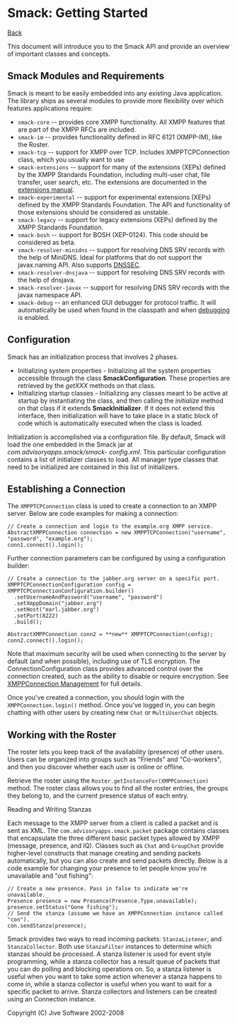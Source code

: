 Smack: Getting Started
======================

[Back](index.md)

This document will introduce you to the Smack API and provide an overview of
important classes and concepts.

Smack Modules and Requirements
-------------------------------

Smack is meant to be easily embedded into any existing Java application. The
library ships as several modules to provide more flexibility over which
features applications require:

  * `smack-core` -- provides core XMPP functionality. All XMPP features that are part of the XMPP RFCs are included.
  * `smack-im` -- provides functionality defined in RFC 6121 (XMPP-IM), like the Roster.
  * `smack-tcp` -- support for XMPP over TCP. Includes XMPPTCPConnection class, which you usually want to use
  * `smack-extensions` -- support for many of the extensions (XEPs) defined by the XMPP Standards Foundation, including multi-user chat, file transfer, user search, etc. The extensions are documented in the [extensions manual](extensions/index.md).
  * `smack-experimental` -- support for experimental extensions (XEPs) defined by the XMPP Standards Foundation. The API and functionality of those extensions should be considered as unstable.
  * `smack-legacy` -- support for legacy extensions (XEPs) defined by the XMPP Standards Foundation.
  * `smack-bosh` -- support for BOSH (XEP-0124). This code should be considered as beta.
  * `smack-resolver-minidns` -- support for resolving DNS SRV records with the help of MiniDNS. Ideal for platforms that do not support the javax.naming API. Also supports [DNSSEC](dnssec.md).
  * `smack-resolver-dnsjava` -- support for resolving DNS SRV records with the help of dnsjava.
  * `smack-resolver-javax` -- support for resolving DNS SRV records with the javax namespace API.
  * `smack-debug` -- an enhanced GUI debugger for protocol traffic. It will automatically be used when found in the classpath and when [debugging](debugging.md) is enabled.

Configuration
-------------

Smack has an initialization process that involves 2 phases.

  * Initializing system properties - Initializing all the system properties accessible through the class **SmackConfiguration**. These properties are retrieved by the _getXXX_ methods on that class.
  * Initializing startup classes - Initializing any classes meant to be active at startup by instantiating the class, and then calling the _initialize_ method on that class if it extends **SmackInitializer**. If it does not extend this interface, then initialization will have to take place in a static block of code which is automatically executed when the class is loaded.

Initialization is accomplished via a configuration file. By default, Smack
will load the one embedded in the Smack jar at _com.advisoryapps.smack/smack-
config.xml_. This particular configuration contains a list of initializer
classes to load. All manager type classes that need to be initialized are
contained in this list of initializers.

Establishing a Connection
-------------------------

The `XMPPTCPConnection` class is used to create a connection to an XMPP
server. Below are code examples for making a connection:

```
// Create a connection and login to the example.org XMPP service.
AbstractXMPPConnection connection = new XMPPTCPConnection("username", "password", "example.org");
conn1.connect().login();
```

Further connection parameters can be configured by using a configuration builder:

```
// Create a connection to the jabber.org server on a specific port.
XMPPTCPConnectionConfiguration config = XMPPTCPConnectionConfiguration.builder()
  .setUsernameAndPassword("username", "password")
  .setXmppDomain("jabber.org")
  .setHost("earl.jabber.org")
  .setPort(8222)
  .build();

AbstractXMPPConnection conn2 = **new** XMPPTCPConnection(config);
conn2.connect().login();
```

Note that maximum security will be used when connecting to the server by
default (and when possible), including use of TLS encryption. The
ConnectionConfiguration class provides advanced control over the connection
created, such as the ability to disable or require encryption. See
[XMPPConnection Management](connections.md) for full details.

Once you've created a connection, you should login with the
`XMPPConnection.login()` method. Once you've logged in, you can begin
chatting with other users by creating new `Chat` or `MultiUserChat`
objects.

Working with the Roster
----------------------

The roster lets you keep track of the availability (presence) of other users.
Users can be organized into groups such as "Friends" and "Co-workers", and
then you discover whether each user is online or offline.

Retrieve the roster using the `Roster.getInstanceFor(XMPPConnection)` method. The roster
class allows you to find all the roster entries, the groups they belong to,
and the current presence status of each entry.

Reading and Writing Stanzas

Each message to the XMPP server from a client is called a packet and is sent
as XML. The `com.advisoryapps.smack.packet` package contains classes that
encapsulate the three different basic packet types allowed by XMPP (message,
presence, and IQ). Classes such as `Chat` and `GroupChat` provide higher-level
constructs that manage creating and sending packets automatically, but you can
also create and send packets directly. Below is a code example for changing
your presence to let people know you're unavailable and "out fishing":

```
// Create a new presence. Pass in false to indicate we're unavailable._
Presence presence = new Presence(Presence.Type.unavailable);
presence.setStatus("Gone fishing");
// Send the stanza (assume we have an XMPPConnection instance called "con").
con.sendStanza(presence);
```

Smack provides two ways to read incoming packets: `StanzaListener`, and
`StanzaCollector`. Both use `StanzaFilter` instances to determine which
stanzas should be processed. A stanza listener is used for event style
programming, while a stanza collector has a result queue of packets that you
can do polling and blocking operations on. So, a stanza listener is useful
when you want to take some action whenever a stanza happens to come in, while
a stanza collector is useful when you want to wait for a specific packet to
arrive. Stanza collectors and listeners can be created using an Connection
instance.

Copyright (C) Jive Software 2002-2008
